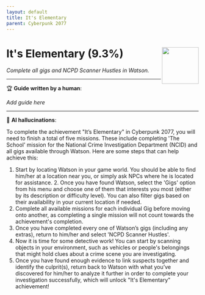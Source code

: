 ```yaml
---
layout: default
title: It's Elementary
parent: Cyberpunk 2077
---
```


# It's Elementary (9.3%) <img align="right" src="https://cdn.cloudflare.steamstatic.com/steamcommunity/public/images/apps/1091500/b7512099ad421258b91b49ab12d46ffd2bb948da.jpg" width="96" height="96">

_Complete all gigs and NCPD Scanner Hustles in Watson._

---

:trophy: **Guide written by a human**:

_Add guide here_

---

:robot: **AI hallucinations**:

To complete the achievement "It’s Elementary" in Cyberpunk 2077, you will need to finish a total of five missions. These include completing 'The School' mission for the National Crime Investigation Department (NCID) and all gigs available through Watson. Here are some steps that can help achieve this:
1. Start by locating Watson in your game world. You should be able to find him/her at a location near you, or simply ask NPCs where he is located for assistance. 2. Once you have found Watson, select the 'Gigs' option from his menu and choose one of them that interests you most (either by its description or difficulty level). You can also filter gigs based on their availability in your current location if needed.
3. Complete all available missions for each individual Gig before moving onto another, as completing a single mission will not count towards the achievement's completion. 
4. Once you have completed every one of Watson’s gigs (including any extras), return to him/her and select 'NCPD Scanner Hustles'.
5. Now it is time for some detective work! You can start by scanning objects in your environment, such as vehicles or people's belongings that might hold clues about a crime scene you are investigating. 
6. Once you have found enough evidence to link suspects together and identify the culprit(s), return back to Watson with what you’ve discovered for him/her to analyze it further in order to complete your investigation successfully, which will unlock "It's Elementary" achievement!
